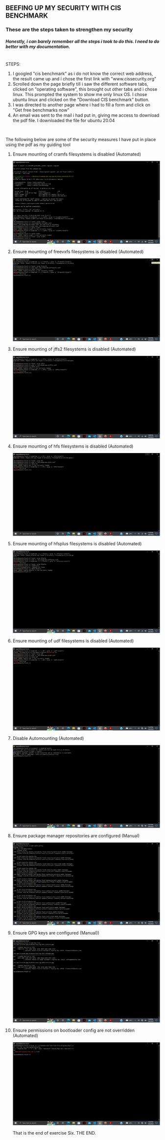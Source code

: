 ## BEEFING UP MY SECURITY WITH CIS BENCHMARK
### These are the steps taken to strengthen my security 
##### Honestly, i can barely remember all the steps i took to do this. I need to do better with my documentation. 
 <br>
STEPS:
    <ol>
        <li> I googled "cis benchmark" as i do not know the correct web address, the result came up and i chose the first link with "www.cissecurity.org"     </li>
        <li> Scrolled down the page briefly till i saw the different software tabs, clicked on "operating software", this brought out other tabs and i chose linux. This prompted the system to show me only linux OS. I chose ubuntu linux and clicked on the "Download CIS benchmark" button.     </li>
        <li> I was directed to another page where i had to fill a form and click on "Get free benchmarks now" </li> 
        <li> An email was sent to the mail i had put in, giving me access to download the pdf file. I downloaded the file for ubuntu 20.04  </li>  
    </ol>
<br>
<p> The following below are some of the security measures I have put in place using the pdf as my guiding tool  </p>

<ol> <li> Ensure mounting of cramfs filesystems is disabled (Automated) </li> 

![etc/apt/sources.list](../Images/CIS1.png "Ensure mounting of cramfs filesystems is disabled (Automated)") 

 <li> Ensure mounting of freevxfs filesystems is disabled (Automated) </li>  

![etc/apt/sources.list](../Images/CIS2.png "Ensure mounting of freevxfs filesystems is disabled (Automated)") 

 <li> Ensure mounting of jffs2 filesystems is disabled (Automated) </li> 

![etc/apt/sources.list](../Images/CIS3.png "Ensure mounting of jffs2 filesystems is disabled (Automated)") 

 <li> Ensure mounting of hfs filesystems is disabled (Automated) </li>  

![etc/apt/sources.list](../Images/CIS4.png "Ensure mounting of hfs filesystems is disabled (Automated)") 

 <li> Ensure mounting of hfsplus filesystems is disabled (Automated) </li> 

![etc/apt/sources.list](../Images/CIS5.png "Ensure mounting of hfsplus filesystems is disabled (Automated)") 

 <li> Ensure mounting of udf filesystems is disabled (Automated) </li> 

![etc/apt/sources.list](../Images/CIS6.png "Ensure mounting of udf filesystems is disabled (Automated)") 

 <li> Disable Automounting (Automated) </li> 

![etc/apt/sources.list](../Images/CIS7.png "Disable Automounting (Automated)") 

 <li> Ensure package manager repositories are configured (Manual) </li> 

![etc/apt/sources.list](../Images/CIS8.png "Ensure package manager repositories are configured (Manual)") 

 <li> Ensure GPG keys are configured (Manual)) </li>  

![etc/apt/sources.list](../Images/CIS9.png "Ensure GPG keys are configured (Manual)") 

 <li> Ensure permissions on bootloader config are not overridden (Automated) </li> 

![etc/apt/sources.list](../Images/CIS10.png "Ensure permissions on bootloader config are not overridden (Automated)") 



<p> That is the end of exercise Six. THE END.
